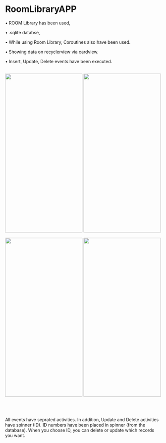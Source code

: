 # RoomLibraryAPP

• ROOM Library has been used,

• .sqlite databse, 

• While using Room Library, Coroutines also have been used.

• Showing data on recyclerview via cardview.

• Insert, Update, Delete events have been executed.
 <br />
 <br />



<img src="https://user-images.githubusercontent.com/47759665/221383144-f9debeb3-4973-4e58-a318-63e70f1ac118.png" width="249" height="512"> <img src="https://user-images.githubusercontent.com/47759665/221384155-69b3850f-e398-43c6-b832-29179c969302.png" width="249" height="512">

<img src="https://user-images.githubusercontent.com/47759665/221384267-35c1b775-3c0e-4162-b1a4-8ff60207e064.png" width="249" height="512"> <img src="https://user-images.githubusercontent.com/47759665/221384206-d66f0c86-c24f-44ca-82fc-c25e678baa17.png" width="249" height="512">


 <br />
 <br />
 
 All events have seprated activities. In addition, Update and Delete activities have spinner (ID). ID numbers have been placed in spinner (from the database). When you choose ID, you can delete or update which records you want.
